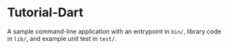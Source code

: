 # Tutorial-Dart
A sample command-line application with an entrypoint in `bin/`, library code
in `lib/`, and example unit test in `test/`.
